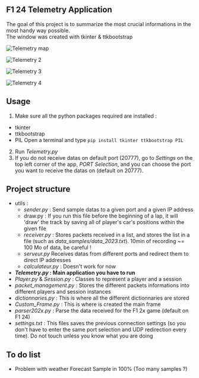 ## F1 24 Telemetry Application

The goal of this project is to summarize the most crucial informations in the most handy way possible. \
The window was created with tkinter & ttkbootstrap

![Telemetry map](https://github.com/Fredrik2002/f1-23-telemetry-application/assets/86866135/7b1ce85e-f57d-4861-b7f5-10bee4ad9b11)

![Telemetry 2](https://github.com/Fredrik2002/f1-23-telemetry-application/assets/86866135/3653b8ae-4604-402a-886b-45e6cf7147d5)

![Telemetry 3](https://github.com/Fredrik2002/f1-23-telemetry-application/assets/86866135/ff73f7f2-b7c2-48e1-b547-4eebc37fae1c)

![Telemetry 4](https://github.com/Fredrik2002/f1-23-telemetry-application/assets/86866135/080b3804-67bd-4c6b-bc9c-970d796546a3)

## Usage
1. Make sure all the python packages required are installed :
- tkinter
- ttkbootstrap
- PIL
Open a terminal and type `pip install tkinter ttkbootstrap PIL`

2. Run *Telemetry.py*
3. If you do not receive datas on default port (20777), go to *Settings* on the top left corner of the app, *PORT Selection*, and you can choose the port you want to receive the datas on (default on 20777). 


## Project structure
* utils :
    * *sender.py* : Send sample datas to a given port and a given IP address
    * draw.py : If you run this file before the beginning of a lap, it will 'draw' the track by saving all of player's car's positions within the given file
    * *receiver.py* : Stores packets received in a list, and stores the list in a file (such as *data_samples/data_2023.txt*). 10min of recording ~= 100 Mo of data, be careful !
    * *serveur.py* Receives datas from different ports and redirect them to direct IP addresses
    * *calculateur.py* : Doesn't work for now
* __*Telemetry.py* : Main application you have to run__
* *Player.py* & *Session.py* : Classes to represent a player and a session
* *packet_management.py* : Stores the different packets informations into different players and session instances
* *dictionnaries.py* : This is where all the different dictionnaries are stored
* *Custom_Frame.py* : This is where is created the main frame
* *parser202x.py* : Parse the data received for the F1 2x game (default on F1 24)
* *settings.txt* : This files saves the previous connection settings (so you don't have to enter the same port selection and UDP redirection every time). Do not touch unless you know what you are doing

## To do list
* Problem with weather Forecast Sample in 100% (Too many samples ?)

